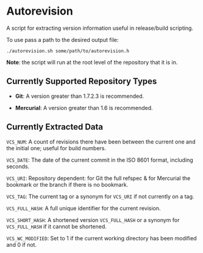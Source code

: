 Autorevision
============

A script for extracting version information useful in release/build scripting.

To use pass a path to the desired output file:

	./autorevision.sh some/path/to/autorevision.h

**Note**: the script will run at the root level of the repository that it is in.


Currently Supported Repository Types
------------------------------------

* **Git**: A version greater than 1.7.2.3 is recommended.

* **Mercurial**: A version greater than 1.6 is recommended.


Currently Extracted Data
------------------------

`VCS_NUM`: A count of revisions there have been between the current one and the initial one; useful for build numbers.

`VCS_DATE`: The date of the current commit in the ISO 8601 format, including seconds.

`VCS_URI`: Repository dependent: for Git the full refspec & for Mercurial the bookmark or the branch if there is no bookmark.

`VCS_TAG`: The current tag or a synonym for `VCS_URI` if not currently on a tag.

`VCS_FULL_HASH`: A full unique identifier for the current revision.

`VCS_SHORT_HASH`: A shortened version `VCS_FULL_HASH` or a synonym for `VCS_FULL_HASH` if it cannot be shortened.

`VCS_WC_MODIFIED`: Set to 1 if the current working directory has been modified and 0 if not.
